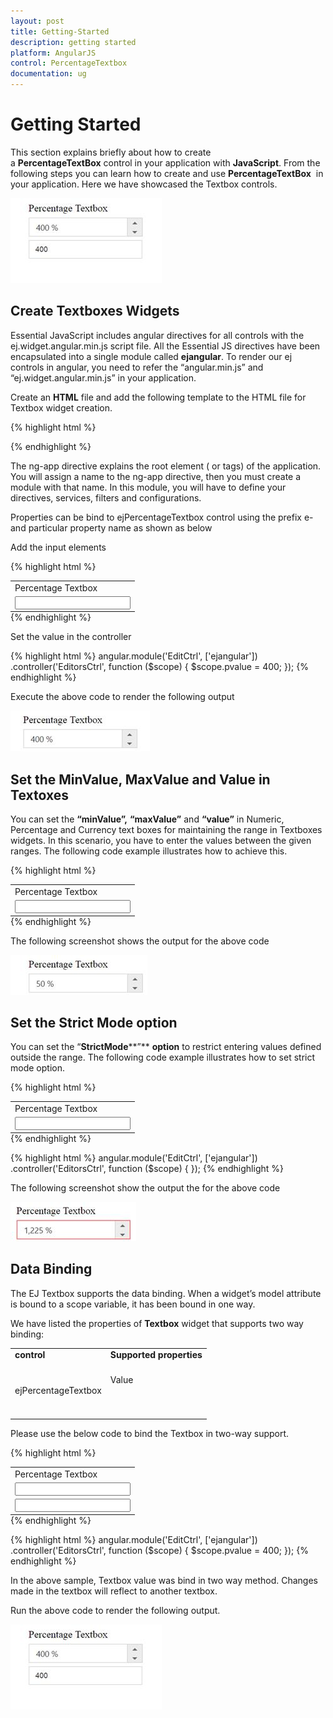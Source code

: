 ```yaml
---
layout: post
title: Getting-Started
description: getting started
platform: AngularJS
control: PercentageTextbox
documentation: ug
---
```


# Getting Started

This section explains briefly about how to create a **PercentageTextBox** control in your application with **JavaScript**. From the following steps you can learn how to create and use **PercentageTextBox**  in your application. Here we have showcased the Textbox controls.

![](Getting-Started_images/Getting-Started_img1.jpeg)


## Create Textboxes Widgets

Essential JavaScript includes angular directives for all controls with the ej.widget.angular.min.js script file. All the Essential JS directives have been encapsulated into a single module called **ejangular**. To render our ej controls in angular, you need to refer the “angular.min.js” and “ej.widget.angular.min.js” in your application.

Create an **HTML** file and add the following template to the HTML file for Textbox widget creation.

{% highlight html %}
<!doctype html>
<html lang="en" ng-app="EditCtrl">
<head>
    <title>Essential Studio for JavaScript : Angular JS Support for Percentage Textbox </title>
    <!-- Style sheet for default theme (flat azure) -->
    <link href="http://cdn.syncfusion.com/{{ site.releaseversion }}/js/web/flat-azure/ej.web.all.min.css" rel="stylesheet" />
    <!--Scripts-->
    <script src="http://cdn.syncfusion.com/js/assets/external/jquery-1.11.3.min.js" type="text/javascript"> </script>
    <script src="http://cdn.syncfusion.com/js/assets/external/jquery.easing.1.3.min.js" type="text/javascript"></script>
    <script src="http://cdn.syncfusion.com/js/assets/external/angular.min.js"></script>
    <script type="text/javascript" src="http://cdn.syncfusion.com/{{ site.releaseversion }}/js/web/ej.web.all.min.js "></script>
    <script src="http://cdn.syncfusion.com/{{ site.releaseversion }}/js/common/ej.widget.angular.min.js"></script>
    <!--Add custom scripts here -->
</head>
<body>
    <!--Add the Textbox elements here-->
</body>
</html>

{% endhighlight %}

The ng-app directive explains the root element (<html> or <body> tags) of the application. You will assign a name to the ng-app directive, then you must create a module with that name. In this module, you will have to define your directives, services, filters and configurations.

Properties can be bind to ejPercentageTextbox control using the prefix e- and particular property name as shown as below

Add the input elements

{% highlight html %}
<table  style="margin: auto">
<tbody>
<tr>
    <td>
        <span>Percentage Textbox</span>
    </td>
</tr>
<tr>
    <td>
        <input id="percent" type="text" ej-percentagetextbox e-value="pvalue" />
    </td>
</tr>
</tbody>
</table>
{% endhighlight %}

Set the value in the controller

{% highlight html %}
angular.module('EditCtrl', ['ejangular'])
           .controller('EditorsCtrl', function ($scope) {
               $scope.pvalue = 400;
           });
{% endhighlight %}

Execute the above code to render the following output

![](Getting-Started_images/Getting-Started_img2.jpeg)


## Set the MinValue, MaxValue and Value in Textoxes

You can set the **“****minValue****”,** **“****maxValue****”** and **“****value****”** in Numeric, Percentage and Currency text boxes for maintaining the range in Textboxes widgets. In this scenario, you have to enter the values between the given ranges. The following code example illustrates how to achieve this.

{% highlight html %}
<table style="margin: auto">
<tbody>
<tr>
    <td>
        <span>Percentage Textbox</span>
    </td>
</tr>
<tr>
    <td>
        <input id="percent" type="text" ej-percentagetextbox e-value="50" e-maxvalue="1000" />
    </td>
</tr>
</tbody>
</table>
{% endhighlight %}

The following screenshot shows the output for the above code

![](Getting-Started_images/Getting-Started_img3.jpeg)


## Set the Strict Mode option

You can set the “**StrictMode****”** **option** to restrict entering values defined outside the range. The following code example illustrates how to set strict mode option.

{% highlight html %}
<table  style="margin: auto">
<tbody>
<tr>
    <td>
        <span>Percentage Textbox</span>
    </td>
</tr>
<tr>
    <td>
        <input id="percent" type="text" ej-percentagetextbox e-value="50" e-maxvalue="1000" e-enablestrictmode="true" />
    </td>
</tr>
</tbody>
</table>
{% endhighlight %}

{% highlight html %}
angular.module('EditCtrl', ['ejangular'])
           .controller('EditorsCtrl', function ($scope) {
           });
{% endhighlight %}

The following screenshot show the output the for the above code

![](Getting-Started_images/Getting-Started_img4.jpeg)


## Data Binding

The EJ Textbox supports the data binding. When a widget’s model attribute is bound to a scope variable, it has been bound in one way.

We have listed the properties of **Textbox** widget that supports two way binding:




<table>
<tr>
<td>
<b>control</b><br/><br/></td><td>
<b>Supported properties</b><br/><br/></td></tr>
<tr>
<td>
ejPercentageTextbox<br/><br/></td><td>
Value<br/><br/><br/><br/></td></tr>
</table>
Please use the below code to bind the Textbox in two-way support.

{% highlight html %}
<table style="margin: auto">
<tbody>
<tr>
    <td>
        <span>Percentage Textbox</span>
    </td>
</tr>
<tr>
    <td>
        <input id="percent" type="text" ej-percentagetextbox e-value="pvalue" />
    </td>
</tr>
<tr>
    <td>
        <input type="text" class="input ejinputtext" ng-model="pvalue" /><br />
    </td>
</tr>

</tbody>
</table>
{% endhighlight %}

{% highlight html %}
angular.module('EditCtrl', ['ejangular'])
           .controller('EditorsCtrl', function ($scope) {
               $scope.pvalue = 400;
           });
{% endhighlight %}

In the above sample, Textbox value was bind in two way method. Changes made in the textbox will reflect to another textbox.

Run the above code to render the following output.

![](Getting-Started_images/Getting-Started_img5.jpeg)
